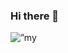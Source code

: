 ### Hi there 👋

<p align=”center”>
<img width=”200" height=”200" src=”https://github.com/guttomarttins/guttomarttins/blob/main/Future.jpg" alt=”my banner”>
</p>
<!--
Here are some ideas to get you started:

- 🔭 I’m currently working on ...

- 🌱 I’m currently learning ...
- 👯 I’m looking to collaborate on ...
- 🤔 I’m looking for help with ...
- 💬 Ask me about ...
- 📫 How to reach me: ...
- 😄 Pronouns: ...
- ⚡ Fun fact: ...
-->
